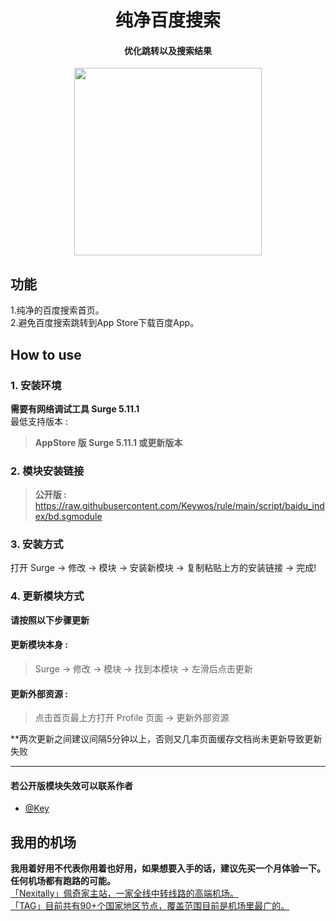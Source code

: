 <h1 align="center">纯净百度搜索</h1>

<h4 align="center">优化跳转以及搜索结果</h4>

<p align="center">
<img src="https://raw.githubusercontent.com/Rabbit-Spec/Surge/Master/Module/Spec/Baidu_index/img/1.PNG" width="300"></img>
</p>

## 功能
1.纯净的百度搜索首页。<br>
2.避免百度搜索跳转到App Store下载百度App。

## How to use
### 1. 安装环境
**需要有网络调试工具 Surge 5.11.1**<br>
最低支持版本 :<br>
>**AppStore 版 Surge 5.11.1 或更新版本**<br>

### 2. 模块安装链接
> **公开版 :** https://raw.githubusercontent.com/Keywos/rule/main/script/baidu_index/bd.sgmodule<br>

### 3. 安装方式
打开 Surge -> 修改 -> 模块 -> 安装新模块 -> 复制粘贴上方的安装链接 -> 完成!

### 4. 更新模块方式
**请按照以下步骤更新**<br>
#### 更新模块本身 : 
>Surge -> 修改 -> 模块 -> 找到本模块 -> 左滑后点击更新<br>
#### 更新外部资源 : 
>点击首页最上方打开 Profile 页面 -> 更新外部资源 <br>

**两次更新之间建议间隔5分钟以上，否则又几率页面缓存文档尚未更新导致更新失败<br>

---
#### 若公开版模块失效可以联系作者
- [@Key](https://github.com/Keywos)

## 我用的机场
**我用着好用不代表你用着也好用，如果想要入手的话，建议先买一个月体验一下。任何机场都有跑路的可能。**<br>
[「Nexitally」佩奇家主站，一家全线中转线路的高端机场。](https://naiixi.com/signupbyemail.aspx?MemberCode=0b532ff85dda43e595fb1ae17843ae6d20211110231626) <br>
[「TAG」目前共有90+个国家地区节点，覆盖范围目前是机场里最广的。](https://tagss04.pro/#/auth/hlnIqYOx) <br>
